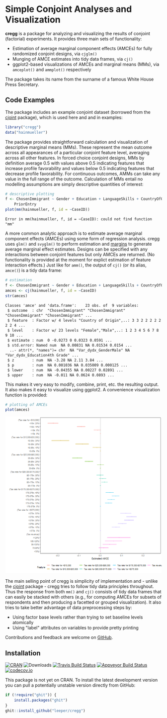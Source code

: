 # Simple Conjoint Analyses and Visualization

**cregg** is a package for analyzing and visualizing the results of conjoint (factorial) experiments. It provides three main sets of functionality:

 - Estimation of average marginal component effects (AMCEs) for fully randomized conjoint designs, via `cjglm()`
 - Munging of AMCE estimates into tidy data frames, via `cj()`
 - ggplot2-based visualizations of AMCEs and marginal means (MMs), via `amceplot()` and `ammplot()` respectively

The package takes its name from the surname of a famous White House Press Secretary.

## Code Examples




The package includes an example conjoint dataset (borrowed from the [cjoint](https://cran.r-project.org/package=cjoint) package), which is used here and and in examples:


```r
library("cregg")
data("hainmueller")
```

The package provides straightforward calculation and visualization of descriptive marginal means (MMs). These represent the mean outcome across all appearances of a particular conjoint feature level, averaging across all other features. In forced choice conjoint designs, MMs by definition average 0.5 with values above 0.5 indicating features that increase profile favorability and values below 0.5 indicating features that decrease profile favorability. For continuous outcomes, AMMs can take any value in the full range of the outcome. Calculation of MMs entail no modelling assumptions are simply descriptive quantities of interest:


```r
# descriptive plotting
f <- ChosenImmigrant ~ Gender + Education + LanguageSkills + CountryOfOrigin + Job + JobExperience + JobPlans + ReasonForApplication + 
    PriorEntry
plot(mm(hainmueller, f, id = ~CaseID))
```

```
Error in mm(hainmueller, f, id = ~CaseID): could not find function "mm"
```

A more common analytic approach is to estimate average marginal component effects (AMCEs) using some form of regression analysis. cregg uses `glm()` and `svyglm()` to perform estimation and [margins](https://cran.r-project.org/package=margins) to generate average marginal effect estimates. Designs can be specified with any interactions between conjoint features but only AMCEs are returned. (No functionality is provided at the moment for explict estimation of feature interaction effects.) Just like for `amm()`, the output of `cj()` (or its alias, `amce()`) is a tidy data frame:


```r
# estimation
f <- ChosenImmigrant ~ Gender + Education + LanguageSkills + CountryOfOrigin
amces <- cj(hainmueller, f, id = ~CaseID)
str(amces)
```

```
Classes 'amce' and 'data.frame':	23 obs. of  9 variables:
 $ outcome  : chr  "ChosenImmigrant" "ChosenImmigrant" "ChosenImmigrant" "ChosenImmigrant" ...
 $ feature  : Factor w/ 4 levels "Country of Origin",..: 3 3 2 2 2 2 2 2 2 4 ...
 $ level    : Factor w/ 23 levels "Female","Male",..: 1 2 3 4 5 6 7 8 9 10 ...
 $ estimate : num  0 -0.0273 0 0.0323 0.0591 ...
 $ std.error: Named num  NA 0.00831 NA 0.01534 0.0154 ...
  ..- attr(*, "names")= chr  NA "Var_dydx_GenderMale" NA "Var_dydx_Education4th Grade" ...
 $ z        : num  NA -3.28 NA 2.11 3.84 ...
 $ p        : num  NA 0.001036 NA 0.035009 0.000125 ...
 $ lower    : num  NA -0.04355 NA 0.00227 0.02891 ...
 $ upper    : num  NA -0.011 NA 0.0624 0.0893 ...
```

This makes it very easy to modify, combine, print, etc. the resulting output. It also makes it easy to visualize using ggplot2. A convenience visualization function is provided:


```r
# plotting of AMCEs
plot(amces)
```

![plot of chunk plot_amce](figure/plot_amce-1.png)

The main selling point of cregg is simplicity of implementation and - unlike the [cjoint](https://cran.r-project.org/package=cjoint) package - cregg tries to follow tidy data principles throughout. Thus the response from both `mm()` and `cj()` consists of tidy data frames that can easily be stacked with others (e.g., for computing AMCEs for subsets of respondents and then producing a facetted or grouped visualization). It also tries to take better advantage of data preprocessing steps by:

 - Using factor base levels rather than trying to set baseline levels atomically
 - Using "label" attributes on variables to provide pretty printing

Contributions and feedback are welcome on [GitHub](https://github.com/leeper/cregg/issues).

## Installation

[![CRAN](https://www.r-pkg.org/badges/version/cregg)](https://cran.r-project.org/package=cregg)
![Downloads](https://cranlogs.r-pkg.org/badges/cregg)
[![Travis Build Status](https://travis-ci.org/leeper/cregg.png?branch=master)](https://travis-ci.org/leeper/cregg)
[![Appveyor Build Status](https://ci.appveyor.com/api/projects/status/PROJECTNUMBER?svg=true)](https://ci.appveyor.com/project/leeper/cregg)
[![codecov.io](https://codecov.io/github/leeper/cregg/coverage.svg?branch=master)](https://codecov.io/github/leeper/cregg?branch=master)

This package is not yet on CRAN. To install the latest development version you can pull a potentially unstable version directly from GitHub:

```R
if (!require("ghit")) {
    install.packages("ghit")
}
ghit::install_github("leeper/cregg")
```
